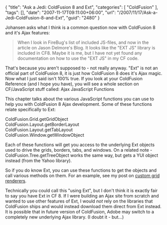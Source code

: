 {
	"title": "Ask a Jedi: ColdFusion 8 and Ext",
	"categories": [
		"ColdFusion"
	],
	"tags": [],
	"date": "2007-11-17T09:11:00+06:00",
	"url": "/2007/11/17/Ask-a-Jedi-ColdFusion-8-and-Ext",
	"guid": "2480"
}

Johansen asks what I think is a common question now with ColdFusion 8 and it's Ajax features:

<blockquote>
<p>
When I look in FireBug's list of included JS-files, and now in the article on Jason Delmore's Blog. It looks like the "EXT JS" library is included in CF8. Maybe it is me, but I have not yet found any documentation on how to use the "EXT JS" in my CF code.
</p>
</blockquote>

That's because you aren't supposed to - not really anyway. "Ext" is not an official part of ColdFusion 8, it is just how ColdFusion 8 does it's Ajax magic. Now what I just said isn't 100% true. If you look at your ColdFusion Reference (and I hope you have), you will see a whole section on CF/JavaScript stuff called: Ajax JavaScript Functions

This chapter talks about the various JavaScript functions you can use to help you with ColdFusion 8 Ajax development. Some of these functions relate specifically to Ext:

ColdFusion.Grid.getGridObject<br>
ColdFusion.Layout.getBorderLayout<br>
ColdFusion.Layout.getTabLayout<br>
ColdFusion.Window.getWindowObject<br>

Each of these functions will get you access to the underlying Ext objects used to drive the grids, borders, tabs, and windows. On a related note - ColdFusion.Tree.getTreeObject works the same way, but gets a  YUI object instead (from the Yahoo library). 

So if you do know Ext, you can use these functions to get the objects and call various methods on them. For an example, see my post on <a href="http://www.raymondcamden.com/index.cfm/2007/8/20/Custom-grid-renderers-with-CFGRID">custom grid renderers</a>. 

Technically you could call this "using Ext", but I don't think it is exactly fair to say you have Ext in CF 8. If I were building an Ajax site from scratch and wanted to use other features of Ext, I would <i>not</i> rely on the libraries that ColdFusion ships and would instead download them direct from Ext instead. It is possible that in future version of ColdFusion, Adobe may switch to a completely new underlying Ajax library. (I doubt it - but...)